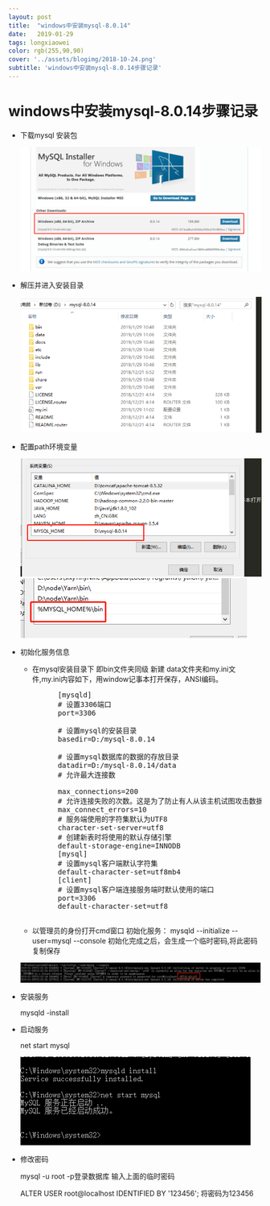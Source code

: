 ```yaml
---
layout: post
title:  "windows中安装mysql-8.0.14"
date:   2019-01-29
tags: longxiaowei
color: rgb(255,90,90)
cover: '../assets/blogimg/2018-10-24.png'
subtitle: 'windows中安装mysql-8.0.14步骤记录'
---
```

# windows中安装mysql-8.0.14步骤记录

- 下载mysql 安装包

	<img src="/assets/imgages/2019/01290001.png">


- 解压并进入安装目录 
	
	<img src="/assets/imgages/2019/01290002.png">

- 配置path环境变量
	
	<img src="/assets/imgages/2019/01290003.png">
	<img src="/assets/imgages/2019/01290004.png">

- 初始化服务信息
	
	- 在mysql安装目录下 即bin文件夹同级 新建 data文件夹和my.ini文件,my.ini内容如下，用window记事本打开保存，ANSI编码。

		<pre>
			[mysqld]
			# 设置3306端口
			port=3306

			# 设置mysql的安装目录
			basedir=D:/mysql-8.0.14

			# 设置mysql数据库的数据的存放目录
			datadir=D:/mysql-8.0.14/data
			# 允许最大连接数

			max_connections=200
			# 允许连接失败的次数。这是为了防止有人从该主机试图攻击数据库系统
			max_connect_errors=10
			# 服务端使用的字符集默认为UTF8
			character-set-server=utf8
			# 创建新表时将使用的默认存储引擎
			default-storage-engine=INNODB
			[mysql]
			# 设置mysql客户端默认字符集
			default-character-set=utf8mb4
			[client]
			# 设置mysql客户端连接服务端时默认使用的端口
			port=3306
			default-character-set=utf8
		</pre>

	- 以管理员的身份打开cmd窗口 初始化服务：
	mysqld --initialize --user=mysql --console
	初始化完成之后，会生成一个临时密码,将此密码复制保存

	<img src="/assets/imgages/2019/01290005.png">

- 安装服务

	mysqld -install

- 启动服务

	net start mysql

	<img src="/assets/imgages/2019/01290006.png">

- 修改密码 

	mysql -u root -p登录数据库 输入上面的临时密码

	ALTER USER root@localhost IDENTIFIED  BY '123456'; 将密码为123456

[jekyll-docs]: https://www.baidu.com
[jekyll-gh]:   https://github.com/jekyll/jekyll
[jekyll-talk]: https://talk.jekyllrb.com/
